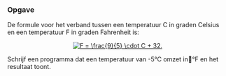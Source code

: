 ### Opgave

De formule voor het verband tussen een temperatuur C in graden Celsius en een temperatuur F in graden Fahrenheit is:

<center>
<a href="https://www.codecogs.com/eqnedit.php?latex=\fn_cm&space;F&space;=&space;\frac{9}{5}&space;\cdot&space;C&space;&plus;&space;32" target="_blank"><img src="https://latex.codecogs.com/svg.latex?\fn_cm&space;F&space;=&space;\frac{9}{5}&space;\cdot&space;C&space;&plus;&space;32" title="F = \frac{9}{5} \cdot C + 32." /></a>
</center>

Schrijf een programma dat een temperatuur van -5°C omzet in°F en het resultaat toont.
